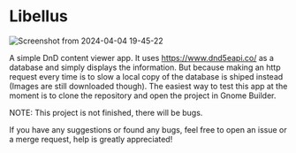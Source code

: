 # Libellus

![Screenshot from 2024-04-04 19-45-22](https://github.com/qwertzuiopy/Libellus/assets/89102209/5b19aa2b-1231-435a-9a94-918889a97311)

A simple DnD content viewer app.
It uses https://www.dnd5eapi.co/ as a database and simply displays the information.
But because making an http request every time is to slow a local copy of the database is shiped instead (Images are still downloaded though).
The easiest way to test this app at the moment is to clone the repository and open the project in Gnome Builder.

NOTE: This project is not finished, there will be bugs.

If you have any suggestions or found any bugs, feel free to open an issue or a merge request, help is greatly appreciated!
